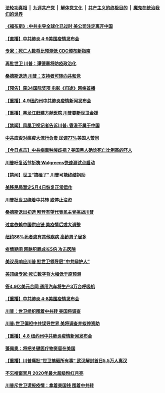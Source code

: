 

####  [法轮功真相](../../../../basic/blob/master/README.md?t=04100601) &nbsp;|&nbsp; [九评共产党](../../../../9ping.md/blob/master/README.md?t=04100601) &nbsp;|&nbsp; [解体党文化](../../../../jtdwh.md/blob/master/README.md?t=04100601)  &nbsp;|&nbsp; [共产主义的终极目的](../../../../gczydzjmd.md/blob/master/README.md?t=04100601) &nbsp;|&nbsp; [魔鬼在统治我们的世界](../../../../mgztzwmdsj.md/blob/master/README.md?t=04100601) 

#### [《福布斯》:中共主导全球化已过时 美公司注定离开中国](../pages/prog203/a102819628.md?t=04100601) 

#### [【直播】中共肺炎 4·9美国疫情发布会](../pages/prog203/a102818586.md?t=04100601) 

#### [专家：死亡人数将比预测低 CDC颁布新指南](../pages/prog203/a102819563.md?t=04100601) 

#### [再批世卫 川普：谭德塞将防疫政治化](../pages/prog203/a102819549.md?t=04100601) 

#### [桑德斯退选 川普：支持者可转向共和党](../pages/prog203/a102819535.md?t=04100601) 

#### [【预告】获34国际奖项 电影《归途》网络首播](../pages/prog203/a102819533.md?t=04100601) 

#### [【重播】4.9纽约州中共肺炎疫情新闻发布会](../pages/prog203/a102818589.md?t=04100601) 

#### [【重播】黑龙江赶建方舱医院 川普要断世卫金援](../pages/prog203/a102818584.md?t=04100601) 

#### [【禁闻】凤凰卫视记者告诉川普: 香港不属于中国](../pages/prog203/a102819092.md?t=04100601) 

#### [中共应否对瘟疫大流行负责 民调77%美国人赞同](../pages/prog203/a102819090.md?t=04100601) 

#### [【今日点击】中共病毒种族歧视？美国黑人确诊死亡比例高的吓人](../pages/prog203/a102818864.md?t=04100601) 

#### [川普吁复活节祈祷 Walgreens快速测试点启动](../pages/prog203/a102819046.md?t=04100601) 

#### [【禁闻】世卫“搞砸了” 川普可能终结捐助](../pages/prog203/a102818993.md?t=04100601) 

#### [美移民局暂定5月4日恢复正常运作](../pages/prog203/a102819002.md?t=04100601) 

#### [川普批世卫绕着中共转 或停止注资](../pages/prog203/a102818975.md?t=04100601) 

#### [桑德斯退出初选 拜登有望代表民主党挑战川普](../pages/prog203/a102819006.md?t=04100601) 

#### [过度依赖中国供应链 美疫情后或大调整](../pages/prog203/a102818959.md?t=04100601) 

#### [纽约86%死者患有其他疾病 高龄男子居多](../pages/prog203/a102818955.md?t=04100601) 

#### [疫情期间 网路犯罪成长5倍 攻击医院](../pages/prog203/a102818951.md?t=04100601) 

#### [美议员响应川普  批世卫领导层“中共辩护人”](../pages/prog203/a102818930.md?t=04100601) 

#### [美顶级专家:死亡数字将大幅低于原预测](../pages/prog203/a102818910.md?t=04100601) 

#### [签4.9亿美元合同 通用汽车将生产3万台呼吸机](../pages/prog203/a102818837.md?t=04100601) 

#### [【重播】中共肺炎 4·8美国疫情发布会](../pages/prog203/a102818585.md?t=04100601) 

#### [川普：世卫组织围着中共转 美国将调查](../pages/prog203/a102818789.md?t=04100601) 

#### [川普:世卫偏袒中共误导世界 美将调查并拟停资助](../pages/prog203/a102818838.md?t=04100601) 

#### [【重播】4.8 纽约州中共肺炎疫情新闻发布会](../pages/prog203/a102818588.md?t=04100601) 

#### [蓬佩奥：将把关键医疗物资留在美国](../pages/prog203/a102818777.md?t=04100601) 

#### [【重播】川普痛批“世卫搞砸所有事” 武汉解封首日5.5万人离汉](../pages/prog203/a102818583.md?t=04100601) 

#### [不忘推窗赏月 2020年最大超级粉红月亮](../pages/prog203/a102818456.md?t=04100601) 

#### [川普斥世卫谎报疫情：拿着美国钱 围着中共转](../pages/prog203/a102818393.md?t=04100601) 

